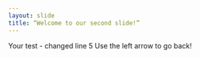 ```yaml
---
layout: slide
title: “Welcome to our second slide!”
---
```

Your test - changed line 5
Use the left arrow to go back!
